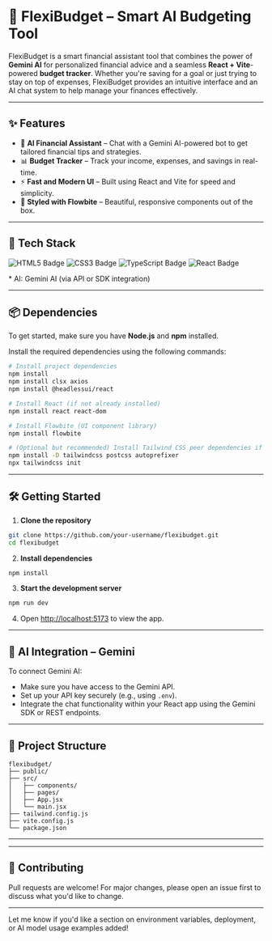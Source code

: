 # 💸 FlexiBudget – Smart AI Budgeting Tool

FlexiBudget is a smart financial assistant tool that combines the power of **Gemini AI** for personalized financial advice and a seamless **React + Vite**-powered **budget tracker**. Whether you're saving for a goal or just trying to stay on top of expenses, FlexiBudget provides an intuitive interface and an AI chat system to help manage your finances effectively.

---

## ✨ Features

* 🤖 **AI Financial Assistant** – Chat with a Gemini AI-powered bot to get tailored financial tips and strategies.
* 📊 **Budget Tracker** – Track your income, expenses, and savings in real-time.
* ⚡ **Fast and Modern UI** – Built using React and Vite for speed and simplicity.
* 🎨 **Styled with Flowbite** – Beautiful, responsive components out of the box.

---

## 🚀 Tech Stack
<p align="left">
  <img src="https://img.shields.io/badge/HTML5-E34F26?style=for-the-badge&logo=html5&logoColor=white" alt="HTML5 Badge"/>
  <img src="https://img.shields.io/badge/CSS3-1572B6?style=for-the-badge&logo=css3&logoColor=white" alt="CSS3 Badge"/>
  <img src="https://img.shields.io/badge/TypeScript-007ACC?style=for-the-badge&logo=typescript&logoColor=white" alt="TypeScript Badge"/>
  <img src="https://img.shields.io/badge/React-20232A?style=for-the-badge&logo=react&logoColor=61DAFB" alt="React Badge"/>
</p>
* AI: Gemini AI (via API or SDK integration)

---

## 📦 Dependencies

To get started, make sure you have **Node.js** and **npm** installed.

Install the required dependencies using the following commands:

```bash
# Install project dependencies
npm install
npm install clsx axios
npm install @headlessui/react

# Install React (if not already installed)
npm install react react-dom

# Install Flowbite (UI component library)
npm install flowbite

# (Optional but recommended) Install Tailwind CSS peer dependencies if using custom configuration
npm install -D tailwindcss postcss autoprefixer
npx tailwindcss init
```

---

## 🛠️ Getting Started

1. **Clone the repository**

```bash
git clone https://github.com/your-username/flexibudget.git
cd flexibudget
```

2. **Install dependencies**

```bash
npm install
```

3. **Start the development server**

```bash
npm run dev
```

4. Open [http://localhost:5173](http://localhost:5173) to view the app.

---

## 🧠 AI Integration – Gemini

To connect Gemini AI:

* Make sure you have access to the Gemini API.
* Set up your API key securely (e.g., using `.env`).
* Integrate the chat functionality within your React app using the Gemini SDK or REST endpoints.

---

## 📁 Project Structure

```
flexibudget/
├── public/
├── src/
│   ├── components/
│   ├── pages/
│   ├── App.jsx
│   └── main.jsx
├── tailwind.config.js
├── vite.config.js
└── package.json
```

---


---

## 🙌 Contributing

Pull requests are welcome! For major changes, please open an issue first to discuss what you'd like to change.

---

Let me know if you'd like a section on environment variables, deployment, or AI model usage examples added!

